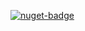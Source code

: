 [![nuget-badge](https://img.shields.io/badge/nuget-active-blue.svg)](https://www.nuget.org/packages/NequeoForms)
